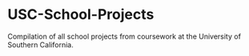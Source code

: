# USC-School-Projects
Compilation of all school projects from coursework at the University of Southern California.
